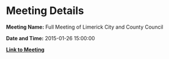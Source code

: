 # Meeting Details

**Meeting Name:** Full Meeting of Limerick City and County Council

**Date and Time:** 2015-01-26 15:00:00

**[Link to Meeting](https://www.limerick.ie/council/whats-on/full-meeting-limerick-city-and-county-council-9)**
